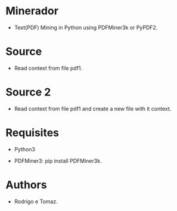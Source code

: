 
# Minerador

* Text(PDF) Mining in Python using PDFMiner3k or PyPDF2.

# Source

* Read context from file pdf1.

# Source 2
 
* Read context from file pdf1 and create a new file with it context.

# Requisites

* Python3

* PDFMiner3: pip install PDFMiner3k.

# Authors

* Rodrigo e Tomaz.
